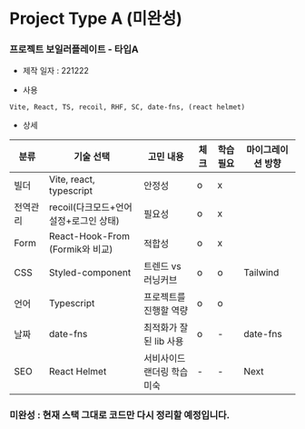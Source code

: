 # Project Type A (미완성)

### 프로젝트 보일러플레이트 - 타입A

- 제작 일자 : 221222

- 사용
```
Vite, React, TS, recoil, RHF, SC, date-fns, (react helmet)
```

- 상세

| 분류 | 기술 선택 | 고민 내용 | 체크 | 학습필요 | 마이그레이션 방향 |
| --- | --- | --- | --- | --- | --- |
| 빌더 | Vite, react, typescript | 안정성 | o | x |  |
| 전역관리 | recoil(다크모드+언어설정+로그인 상태) | 필요성 | o | x |  |
| Form | React-Hook-From (Formik와 비교) | 적합성 | o | x |  |
| CSS | Styled-component | 트렌드 vs 러닝커브 | o | o | Tailwind |
| 언어 | Typescript | 프로젝트를 진행할 역량 | o | o |  |
| 날짜 | date-fns | 최적화가 잘된 lib 사용 | o | - | date-fns |
| SEO | React Helmet | 서비사이드 랜더링 학습 미숙 | - | - | Next |

### 미완성 : 현재 스택 그대로 코드만 다시 정리할 예정입니다.

